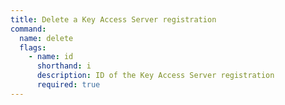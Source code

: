 ```yaml
---
title: Delete a Key Access Server registration
command:
  name: delete
  flags:
    - name: id
      shorthand: i
      description: ID of the Key Access Server registration
      required: true
---
```

